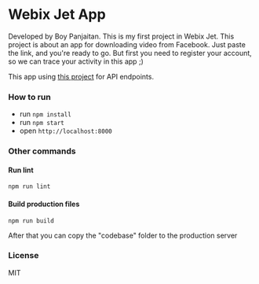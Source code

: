 Webix Jet App
===================

Developed by Boy Panjaitan. This is my first project in Webix Jet.
This project is about an app for downloading video from Facebook.
Just paste the link, and you're ready to go. But first you need to register
your account, so we can trace your activity in this app ;)

This app using [this project](https://github.com/boypanjaitan16/webix-ep) for API endpoints.

### How to run

- run ```npm install```
- run ```npm start```
- open ```http://localhost:8000```


### Other commands

#### Run lint

```
npm run lint
```

#### Build production files

```
npm run build
```

After that you can copy the "codebase" folder to the production server


### License

MIT
